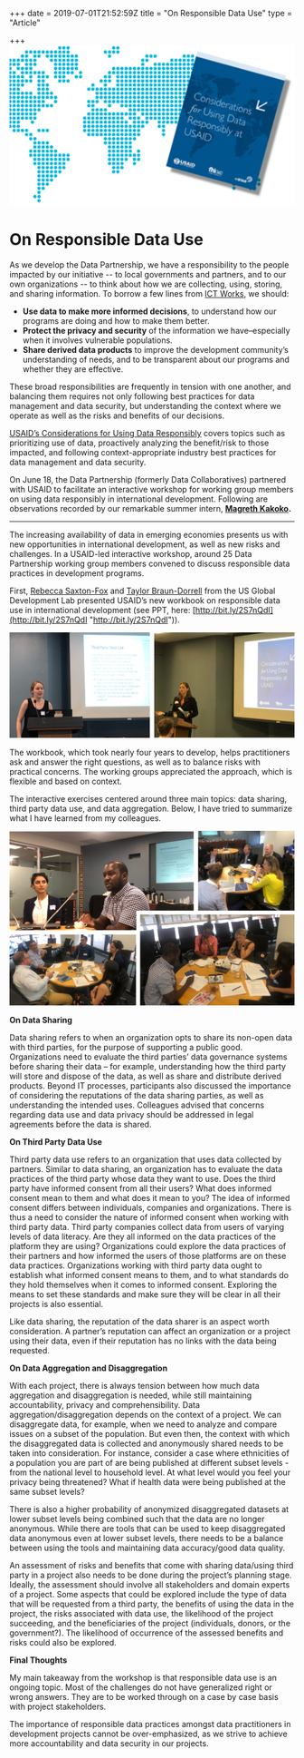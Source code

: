 +++
date = 2019-07-01T21:52:59Z
title = "On Responsible Data Use"
type = "Article"

+++
![USAID Splash](/uploads/USAID_Splash.png "USAID Splash")

# On Responsible Data Use

As we develop the Data Partnership, we have a responsibility to the people impacted by our initiative -- to local governments and partners, and to our own organizations -- to think about how we are collecting, using, storing, and sharing information. To borrow a few lines from [ICT Works](https://www.ictworks.org/), we should:

* **Use data to make more informed decisions**, to understand how our programs are doing and how to make them better.
* **Protect the privacy and security** of the information we have–especially when it involves vulnerable populations.
* **Share derived data products** to improve the development community’s understanding of needs, and to be transparent about our programs and whether they are effective.

These broad responsibilities are frequently in tension with one another, and balancing them requires not only following best practices for data management and data security, but understanding the context where we operate as well as the risks and benefits of our decisions.

[USAID’s Considerations for Using Data Responsibly](https://www.usaid.gov/responsibledata) covers topics such as prioritizing use of data, proactively analyzing the benefit/risk to those impacted, and following context-appropriate industry best practices for data management and data security.

On June 18, the Data Partnership (formerly Data Collaboratives) partnered with USAID to facilitate an interactive workshop for working group members on using data responsibly in international development. Following are observations recorded by our remarkable summer intern, [**Magreth Kakoko**](https://www.linkedin.com/in/magreth-kakoko-480667171/)**.**

***

The increasing availability of data in emerging economies presents us with new opportunities in international development, as well as new risks and challenges. In a USAID-led interactive workshop, around 25 Data Partnership working group members convened to discuss responsible data practices in development programs.

First, [Rebecca Saxton-Fox](https://www.linkedin.com/in/rebeccasaxtonfox/) and [Taylor Braun-Dorrell](https://www.linkedin.com/in/taylor-braun-dorrell-4083a035/) from the US Global Development Lab presented USAID’s new workbook on responsible data use in international development (see PPT, here: [http://bit.ly/2S7nQdI](http://bit.ly/2S7nQdI "http://bit.ly/2S7nQdI")).

![USAID Speakers](/uploads/USAID_Prez.png "USAID Speakers")

The workbook, which took nearly four years to develop, helps practitioners ask and answer the right questions, as well as to balance risks with practical concerns. The working groups appreciated the approach, which is flexible and based on context.

The interactive exercises centered around three main topics: data sharing, third party data use, and data aggregation. Below, I have tried to summarize what I have learned from my colleagues.

![Data Use Session Participants](/uploads/USAID_Discussion.png "Data Use Session Participants")

**On Data Sharing**

Data sharing refers to when an organization opts to share its non-open data with third parties, for the purpose of supporting a public good. Organizations need to evaluate the third parties’ data governance systems before sharing their data – for example, understanding how the third party will store and dispose of the data, as well as share and distribute derived products. Beyond IT processes, participants also discussed the importance of considering the reputations of the data sharing parties, as well as understanding the intended uses. Colleagues advised that concerns regarding data use and data privacy should be addressed in legal agreements before the data is shared.

**On Third Party Data Use**

Third party data use refers to an organization that uses data collected by partners. Similar to data sharing, an organization has to evaluate the data practices of the third party whose data they want to use. Does the third party have informed consent from all their users? What does informed consent mean to them and what does it mean to you? The idea of informed consent differs between individuals, companies and organizations. There is thus a need to consider the nature of informed consent when working with third party data. Third party companies collect data from users of varying levels of data literacy. Are they all informed on the data practices of the platform they are using? Organizations could explore the data practices of their partners and how informed the users of those platforms are on these data practices. Organizations working with third party data ought to establish what informed consent means to them, and to what standards do they hold themselves when it comes to informed consent. Exploring the means to set these standards and make sure they will be clear in all their projects is also essential.

Like data sharing, the reputation of the data sharer is an aspect worth consideration. A partner’s reputation can affect an organization or a project using their data, even if their reputation has no links with the data being requested.

**On Data Aggregation and Disaggregation**

With each project, there is always tension between how much data aggregation and disaggregation is needed, while still maintaining accountability, privacy and comprehensibility. Data aggregation/disaggregation depends on the context of a project. We can disaggregate data, for example, when we need to analyze and compare issues on a subset of the population. But even then, the context with which the disaggregated data is collected and anonymously shared needs to be taken into consideration. For instance, consider a case where ethnicities of a population you are part of are being published at different subset levels - from the national level to household level. At what level would you feel your privacy being threatened? What if health data were being published at the same subset levels?

There is also a higher probability of anonymized disaggregated datasets at lower subset levels being combined such that the data are no longer anonymous. While there are tools that can be used to keep disaggregated data anonymous even at lower subset levels, there needs to be a balance between using the tools and maintaining data accuracy/good data quality.

An assessment of risks and benefits that come with sharing data/using third party in a project also needs to be done during the project’s planning stage. Ideally, the assessment should involve all stakeholders and domain experts of a project. Some aspects that could be explored include the type of data that will be requested from a third party, the benefits of using the data in the project, the risks associated with data use, the likelihood of the project succeeding, and the beneficiaries of the project (individuals, donors, or the government?). The likelihood of occurrence of the assessed benefits and risks could also be explored.

**Final Thoughts**

My main takeaway from the workshop is that responsible data use is an ongoing topic. Most of the challenges do not have generalized right or wrong answers. They are to be worked through on a case by case basis with project stakeholders.

The importance of responsible data practices amongst data practitioners in development projects cannot be over-emphasized, as we strive to achieve more accountability and data security in our projects.